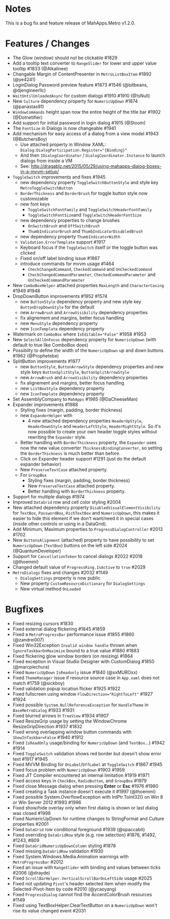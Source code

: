 # Notes

This is a bug fix and feature release of MahApps.Metro v1.2.0.

# Features / Changes

- The Glow (window) should not be clickable #1829
- Add a tooltip text converter to `RangeSlider` for lower and upper value tooltip #1833 (@Alkalinee)
- Changable Margin of ContentPresenter in `MetroListBoxItem` #1892 (@ye4241)
- LoginDialog Password preview feature #1873 #1546 (@bitbeans, @djengineerllc)
- `WaitUntilUnloadedAsync` for custom dialogs #1910 #1910 (@IsNull)
- New `Culture` dependency property for `NumericUpDown` #1874 (@panastas91)
- `WindowCommands` height span now the entire height of the title bar #1902 (@Dotnetifier)
- Add support for initial password in login dialog #1915 (@Stoom)
- The `FontSize` in Dialogs is now changeable #1941
- Add mechanism for easy access of a dialog from a view model #1943 (@ButchersBoy)
  - Use attached property in Window XAML: `Dialog:DialogParticipation.Register="{Binding}"`
  - And then `IDialogCoordinator` / `DialogCoordinator.Instance` to launch dialogs from inside a VM
  - See: http://dragablz.net/2015/05/29/using-mahapps-dialog-boxes-in-a-mvvm-setup/
- `ToggleSwitch` improvements and fixes #1945
	- new dependency property `ToggleSwitchButtonStyle` and style key `MetroToggleSwitchButton`
	- `BorderThickness` and `BorderBrush` for toggle button style now customizable
	- new font keys
		+ `ToggleSwitchFontFamily` and `ToggleSwitchHeaderFontFamily`
		+ `ToggleSwitchFontSize`and `ToggleSwitchHeaderFontSize`
	- new dependency properties to change brushes
		+ `OnSwitchBrush` and `OffSwitchBrush`
		+ `ThumbIndicatorBrush` and `ThumbIndicatorDisabledBrush`
	- new dependency property `ThumbIndicatorWidth`
	- `Validation.ErrorTemplate` support #1917
	- Keyboard focus if the `ToggleSwitch` itself or the toggle button was clicked
	- Fixed on/off label binding issue #1867
	- introduce commands for mvvm usage #1464
		+ `CheckChangedCommand`, `CheckedCommand` and `UnCheckedCommand`
		+ `CheckChangedCommandParameter`, `CheckedCommandParameter` and `UnCheckedCommandParameter`
- New `ComboBoxHelper` attached properties `MaxLength` and `CharacterCasing` #1949 #1948
- DropDownButton improvements #1952 #1574
	+ new `ButtonStyle` dependency property and new style key `ButtonDropDownStyle` for the default
	+ new `ArrowBrush` and `ArrowVisibility` dependency properties
	+ fix alignement and margins, better focus handling
	+ new `MenuStyle` dependency property
	+ new `IconTemplate` dependency property
- Watermark on `ComboBox` where `IsEditable="False"` #1958 #1953
- New `SelectAllOnFocus` dependency property for `NumericUpDown` (with default to true like ComboBox does)
- Possiblity to define the width of the `NumericUpDown` up and down buttons #1962 (@Prophetebe)
- SplitButton improvements #1977
	+ new `ButtonStyle`, `ButtonArrowStyle` dependency properties and new style keys `ButtonSplitStyle`, `ButtonSplitArrowStyle`
	+ new `ArrowBrush` and `ArrowVisibility` dependency properties
	+ fix alignement and margins, better focus handling
	+ new `ListBoxStyle` dependency property
	+ new `IconTemplate` dependency property
- Set AssemblyCompany to `MahApps` #1985 (@DaCheeseMan)
- Expander improvements #1988
	+ Styling fixes (margin, padding, border thickness)
	+ new `ExpanderHelper` with
		+ 4 new attached dependency properties `HeaderUpStyle`, `HeaderDownStyle` and `HeaderLeftStyle`, `HeaderRightStyle`. So it's now possible to create your own header toggle styles without rewriting the `Expander` style.
	+ Better handling with `BorderThickness` property, the `Expander` uses now the new value converter `ThicknessBindingConverter`, so setting the `BorderThickness` is much better than before.
	+ Click on Expander header support #1291 (just do the default expander behavior)
	+ New `PreserveTextCase` attached property.
	+ For `GroupBox`
		- Styling fixes (margin, padding, border thickness)
		- New `PreserveTextCase` attached property.
		- Better handling with `BorderThickness` property.
- Support for multiple dialogs #1974
- Improved `DataGrid` row and cell color styling #2004
- New attached dependency property `DisabledVisualElementVisibility` for `TextBox`, `PasswordBox`, `RichTextBox` and `NumericUpDown`, this makes it easier to hide this element if we don't want/need it in special cases (inside other controls or using in a DataGrid).
- Add Minimum, Maximum properties to `ProgressDialogController` #2013 #1702
- New `ButtonsAlignment` (attached) property to have possibility to set `NumericUpDown` (`TextBox`) buttons on the left side #2024 (@QuantumDeveloper)
- Support for `CancellationToken` to cancel dialogs #2022 #2018 (@thoemmi)
- Changed default value of `ProgressRing.IsActive` to `true` #2029
- `MetroDialogs` fixes and changes #2032 #1149
	+ `DialogSettings` property is now public
	+ New property `CustomResourceDictionary` for `DialogSettings`
	+ New virtual method `OnLoaded`

# Bugfixes

- Fixed resizing cursors #1830
- Fixed external dialog flickering #1845 #1859
- Fixed a `MetroProgressBar` performance issue #1855 #1860 (@zandrei007)
- Fixed Win32Exception `Invalid window handle` thrown when `IgnoreTaskbarOnMaximize` bound to a true value #1880 #1883
- Fixed flickering glow window borders (on resizing) #1864
- Fixed exception in Visual Studio Designer with CustomDialog #1850 (@marcpiechura)
- Fixed `NumericUpDown` `IsReadonly` issue #1840 (@xxMUROxx)
- Fixed `ThemeManager` issue if resource source case in `App.xaml` does not match #1759 (@sickboy)
- Fixed validation popup location flicker #1925 #1922
- Fixed fullscreen using window `FlowDirection="RightToLeft"` #1927 #1924
- Fixed possible `System.NullReferenceException` for `HandleTheme` in `BaseMetroDialog` #1933 #1931
- Fixed blurred arrows in `TreeView` #1934 #1907
- Fixed ResizeGrip usage by setting the WindowChrome ResizeGripDirection #1937 #1832
- Fixed wrong overlapping window button commands with `ShowInTaskbar=False` #1940 #1912
- Fixed `IsReadOnly` usage/binding for `NumericUpDown` (and `TextBox`...) #1942 #1914
- Fixed `ToggleSwitch` validation shows red border but doesn't show error text #1917 #1945
- Fixed MVVM Binding for `OnLabel`/`OffLabel` at `ToggleSwitch` #1867 #1945
- Fixed focus problem with `NumericUpDown` #1903 #1959
- Fixed JIT Compiler encountered an internal limitation #1919 #1971
- Fixed access keys in `CheckBox`, `RadioButton`, and `GroupBox` #1979
- Fixed close Message dialog when pressing **Enter** or **Esc** #1976 #1980
- Fixed creating a Task instance doesn't execute it #1997 (@thoemmi)
- Fixed possible System.OverflowException with IntPtr.ToInt32() on Win 8 or Win Server 2012 #1993 #1996
- Fixed show/hide overlay only when first dialog is shown or last dialog was closed #1998
- Fixed NumericUpDown for runtime changes to StringFormat and Culture properties #2001
- Fixed `DataGrid` row conditional foreground #1939 (@spaccabit)
- Fixed overriding `DataGridRow` style (e.g. row selection) #1876, #1492, #1243, #809
- Fixed `DataGridNumericUpDownColumn` styling #1878
- Fixed missing `DataGridRow` validation #1930
- Fixed System.Windows.Media.Animation warnings with `MetroProgressBar` #2012
- Fixed an issue with `RangeSlider` with binding and values between ticks #2006 (@drayde)
- Fixed `ScrollBarHelper.VerticalScrollBarOnLeftSide` usage #2025
- Fixed not updating `Pivot`'s header selected item when modify the Selected-Pivot-Item by code #2010 (@ycaoyang)
- Fixed `ProgressDialog` cannot find the AccentColorBrush resources #1149
- Fixed using TextBoxHelper.ClearTextButton on a `NumericUpDown` won't rise its value changed event #2031
